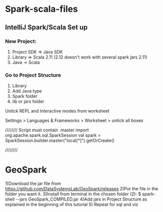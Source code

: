 # Spark-scala-files
## IntelliJ Spark/Scala Set up

### New Project:
1) Project SDK => Java SDK
2) Library => Scala 2.11 (2.12 doesn't work with several spark jars 2.11)
3) Java -> Scala

### Go to Project Structure
1) Library 
2) Add Java type
3) Spark folder
4) lib or jars folder

Untick REPL and Interactive modes from worksheet

Settings > Languages & Frameworks > Worksheet > untick all boxes

////////
Script must contain .master
import org.apache.spark.sql.SparkSession
val spark = SparkSession.builder.master("local[*]").getOrCreate()

////////
# GeoSpark

1)Download the jar file from https://github.com/DataSystemsLab/GeoSpark/releases
2)Put the file in the folder you want it.
3)Install from terminal in the chosen folder (2): $ spark-shell --jars GeoSpark_COMPILED.jar
4)Add jars in Project Structure as explained in the beginning of this tutorial
5) Repeat for sql and viz
